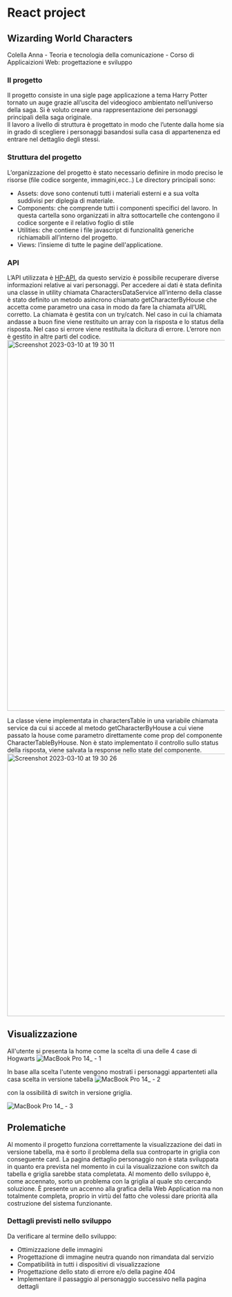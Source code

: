 # React project

## Wizarding World Characters

Colella Anna - Teoria e tecnologia della comunicazione - Corso di Applicaizioni Web: progettazione e sviluppo

### Il progetto 
Il progetto consiste in una sigle page applicazione a tema Harry Potter tornato un auge grazie all’uscita del videogioco ambientato nell’universo della saga. 
Si è voluto creare una rappresentazione dei personaggi principali della saga originale.  
Il lavoro a livello di struttura è progettato in modo che l’utente dalla home sia in grado di scegliere i personaggi basandosi sulla casa di appartenenza ed entrare nel dettaglio degli stessi. 

### Struttura del progetto 
L’organizzazione del progetto è stato necessario definire in modo preciso le risorse (file codice sorgente, immagini,ecc..) 
Le directory principali sono: 
- Assets: dove sono contenuti tutti i materiali esterni e a sua volta suddivisi per diplegia di materiale.
- Components: che comprende tutti i componenti specifici del lavoro. In questa cartella sono organizzati in altra sottocartelle che contengono il codice sorgente e il relativo foglio di stile 
- Utilities: che contiene i file javascript di funzionalità generiche richiamabili all’interno del progetto. 
- Views: l’insieme di tutte le pagine dell'applicatione. 

### API 

L’API utilizzata è  <a href="https://hp-api.onrender.com/"  >
HP-API</a>, da questo servizio è possibile recuperare diverse informazioni relative ai vari personaggi. 
Per accedere ai dati è stata definita una classe in utility chiamata CharactersDataService all’interno della classe è stato definito un metodo asincrono chiamato getCharacterByHouse che accetta come parametro una casa in modo da fare la chiamata all’URL corretto. 
La chiamata è gestita con un try/catch. Nel caso in cui la chiamata andasse a buon fine viene restituito un array con la risposta e lo status della risposta. 
Nel caso si errore viene restituita la dicitura di errore. L’errore non è gestito in altre parti del codice. 
 <img width="857" alt="Screenshot 2023-03-10 at 19 30 11" src="https://user-images.githubusercontent.com/98492097/224397073-7aa990d9-6f56-4a9c-82f0-f9d66ebb1e3c.png">

La classe viene implementata in charactersTable in una variabile chiamata service da cui si accede al metodo getCharacterByHouse a cui viene passato la house come parametro direttamente come prop del componente CharacterTableByHouse. 
Non è stato implementato il controllo sullo status della risposta, viene salvata la response nello state del componente. 
<img width="607" alt="Screenshot 2023-03-10 at 19 30 26" src="https://user-images.githubusercontent.com/98492097/224397153-921901af-8212-4e96-9a29-90cc328a5d0a.png">


## Visualizzazione
All'utente si presenta la home come la scelta di una delle 4 case di Hogwarts 
![MacBook Pro 14_ - 1](https://user-images.githubusercontent.com/98492097/224397486-4ad51554-925f-4eef-ab96-f090c8bb3a07.png)

In base alla scelta l'utente vengono mostrati i personaggi appartenteti alla casa scelta in versione tabella
![MacBook Pro 14_ - 2](https://user-images.githubusercontent.com/98492097/224397506-b866c003-678c-431f-9d9c-028b8144272b.png)

con la ossibilità di switch in versione griglia.

![MacBook Pro 14_ - 3](https://user-images.githubusercontent.com/98492097/224397586-330a6bf0-ccb4-42b6-a373-987cb3e049b2.png)


## Prolematiche
Al momento il progetto funziona correttamente la visualizzazione dei dati in versione  tabella, ma è sorto il problema della sua controparte in griglia con conseguente card. 
La pagina dettaglio personaggio non è stata sviluppata in quanto era prevista nel momento in cui la visualizzazione con switch da tabella e griglia sarebbe stata completata. 
Al momento dello sviluppo è, come accennato, sorto un problema con la griglia al quale sto cercando soluzione. 
È presente un accenno alla grafica della Web Application ma non totalmente completa, proprio in virtù del fatto che volessi dare priorità alla costruzione del sistema funzionante. 

### Dettagli previsti nello sviluppo 
Da verificare al termine dello sviluppo: 
- Ottimizzazione delle immagini 
- Progettazione di immagine neutra quando non rimandata dal servizio
- Compatibilità in tutti i dispositivi di visualizzazione 
- Progettazione dello stato di errore e/o della pagine 404
- Implementare il passaggio al personaggio successivo nella pagina dettagli

